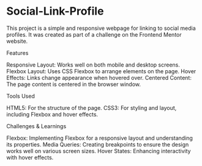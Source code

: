 # Social-Link-Profile

This project is a simple and responsive webpage for linking to social media profiles. It was created as part of a challenge on the Frontend Mentor website.

Features

Responsive Layout: Works well on both mobile and desktop screens.
Flexbox Layout: Uses CSS Flexbox to arrange elements on the page.
Hover Effects: Links change appearance when hovered over.
Centered Content: The page content is centered in the browser window.

Tools Used

HTML5: For the structure of the page.
CSS3: For styling and layout, including Flexbox and hover effects.

Challenges & Learnings

Flexbox: Implementing Flexbox for a responsive layout and understanding its properties.
Media Queries: Creating breakpoints to ensure the design works well on various screen sizes.
Hover States: Enhancing interactivity with hover effects.
